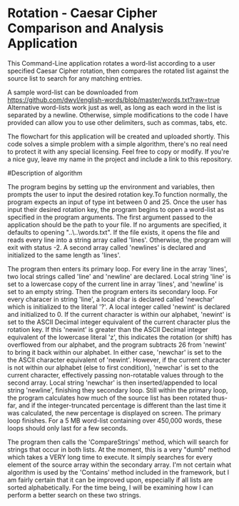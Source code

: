 # Rotation - Caesar Cipher Comparison and Analysis Application
This Command-Line application rotates a word-list according to a user specified Caesar Cipher rotation, then compares the rotated list against the source list to search for any matching entries.

A sample word-list can be downloaded from https://github.com/dwyl/english-words/blob/master/words.txt?raw=true
Alternative word-lists work just as well, as long as each word in the list is separated by a newline.
Otherwise, simple modifications to the code I have provided can allow you to use other delimiters, such as commas, tabs, etc.

The flowchart for this application will be created and uploaded shortly.
This code solves a simple problem with a simple algorithm, there's no real need to protect it with any special licensing. Feel free to copy or modify. If you're a nice guy, leave my name in the project and include a link to this repository.

#Description of algorithm

The program begins by setting up the environment and variables, then prompts the user to 
input the desired rotation key.To function normally, the program expects an input of type 
int between 0 and 25. Once the user has input their desired rotation key, the program 
begins to open a word-list as specified in the program arguments. The first argument 
passed to the application should be the path to your file. If no arguments are specified, 
it defaults to opening "..\\..\words.txt". If the file exists, it opens the file and reads 
every line into a string array called 'lines'. Otherwise, the program will exit with status 
-2. A second array called 'newlines' is declared and initialized to the same length as 
'lines'.

The program then enters its primary loop. For every line in the array 'lines', two local 
strings called 'line' and 'newline' are declared. Local string 'line' is set to a 
lowercase copy of the current line in array 'lines', and 'newline' is set to an empty 
string. Then the program enters its secondary loop. For every characer in string 'line', a
 local char is declared called 'newchar' which is initialized to the literal '?'. A local 
 integer called 'newint' is declared and initialized to 0. If the current character is 
 within our alphabet, 'newint' is set to the ASCII Decimal integer equivalent of the 
 current character plus the rotation key. If this 'newint' is greater than the ASCII 
 Decimal integer equivalent of the lowercase literal 'z', this indicates the rotation (or 
 shift) has overflowed from our alphabet, and the program subtracts 26 from 'newint' to 
 bring it back within our alphabet. In either case, 'newchar' is set to the the ASCII 
 character equivalent of 'newint'. However, if the current character is not within our 
 alphabet (else to first condition), 'newchar' is set to the current character, 
 effectively passing non-rotatable values through to the second array. Local string 
 'newchar' is then inserted/appended to local string 'newline', finishing they secondary 
 loop. Still within the primary loop, the program calculates how much of the source list 
 has been rotated thus-far, and if the integer-truncated percentage is different than the 
 last time it was calculated, the new percentage is displayed on screen. The primary loop 
 finishes. For a 5 MB word-list containing over 450,000 words, these loops should only 
 last for a few seconds.

The program then calls the 'CompareStrings' method, which will search for strings that 
occur in both lists. At the moment, this is a very "dumb" method which takes a VERY long 
time to execute. It simply searches for every element of the source array within the 
secondary array. I'm not certain what algorithm is used by the 'Contains' method included 
in the framework, but I am fairly certain that it can be improved upon, especially if all 
lists are sorted alphabetically. For the time being, I will be examining how I can perform 
a better search on these two strings.
